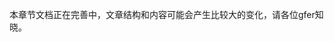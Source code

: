 本章节文档正在完善中，文章结构和内容可能会产生比较大的变化，请各位gfer知晓。

<!--
>[danger] # 数据库配置文件

如果使用框架封装的单例管理包gins进行管理，那么
数据库配置可以在全局配置文件config.yml中进行配置，例如：
```go
database:
    default:
        - host:     127.0.0.1
          port:     3306
          user:     root
          pass:     123456
          name:     test
          type:     mysql
          role:     master
          charset:  utf-8
          priority: 1
        - host:     127.0.0.2
          port:     3306
          user:     root
          pass:     123456
          name:     test
          type:     mysql
          role:     master
          charset:  utf-8
          priority: 1
```

